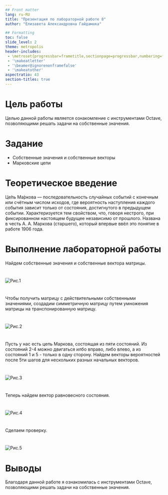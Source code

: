 ```yaml
---
## Front matter
lang: ru-RU
title: "Презентация по лабораторной работе 8"
author: "Елизавета Александровна Гайдамака"

## Formatting
toc: false
slide_level: 2
theme: metropolis
header-includes: 
 - \metroset{progressbar=frametitle,sectionpage=progressbar,numbering=fraction}
 - '\makeatletter'
 - '\beamer@ignorenonframefalse'
 - '\makeatother'
aspectratio: 43
section-titles: true
---
```


# Цель работы

Целью данной работы является ознакомление с инструментами Octave, позволяющими решать задачи на собственные значения.

# Задание

- Собственные значения и собственные векторы
- Марковские цепи

# Теоретическое введение

Це́пь Ма́ркова — последовательность случайных событий с конечным или счётным числом исходов, где вероятность наступления каждого события зависит только от состояния, достигнутого в предыдущем событии. Характеризуется тем свойством, что, говоря нестрого, при фиксированном настоящем будущее независимо от прошлого. Названа в честь А. А. Маркова (старшего), который впервые ввёл это понятие в работе 1906 года.

# Выполнение лабораторной работы

Найдем собственные значения и собственные вектора матрицы.

#

![Рис.1](image\picture1.png)

#

Чтобы получить матрицу с действительными собственными значениями, создадим симметричную матрицу путем умножения матрицы на транспонированную матрицу.

#

![Рис.2](image\picture2.png)  

#

Пусть у нас есть цепь Маркова, состоящая из пяти состояний. Из состояний 2-4 можно двигаться илбо вправо, либо влево, а из состояний 1 и 5 - только в одну сторону. Найдем векторы вероятностей после 5ти шагов для нескольких разных начальных векторов.

#

![Рис.3](image\picture3.png) 

#

Теперь найдем вектор равновесного состояния.

#

![Рис.4](image\picture4.png)  

#

Сделаем проверку.

#

![Рис.5](image\picture5.png)  

# Выводы

Благодаря данной работе я ознакомилась с инструментами Octave, позволяющими решать задачи на собственные значения.